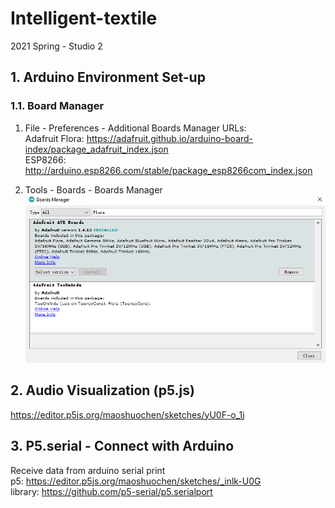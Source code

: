 # Intelligent-textile
2021 Spring - Studio 2

## 1. Arduino Environment Set-up
### 1.1. Board Manager
1. File - Preferences - Additional Boards Manager URLs:  
Adafruit Flora: https://adafruit.github.io/arduino-board-index/package_adafruit_index.json  
ESP8266: http://arduino.esp8266.com/stable/package_esp8266com_index.json

2. Tools - Boards - Boards Manager  
![board manager](Assets/image-20210602222607239.png)

## 2. Audio Visualization (p5.js)
https://editor.p5js.org/maoshuochen/sketches/yU0F-o_1j

## 3. P5.serial - Connect with Arduino
Receive data from arduino serial print  
p5: https://editor.p5js.org/maoshuochen/sketches/_inlk-U0G  
library: https://github.com/p5-serial/p5.serialport
